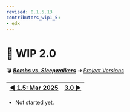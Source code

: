 ```yaml
---
revised: 0.1.5.13
contributors_wip1_5:
- edx
---
```


# 📄 WIP 2.0

💣 ***[Bombs vs. Sleepwalkers](/README.md)** ➔ [Project Versions](/project_versions/readme.md)*

| [◀️ 1.5: Mar 2025](/project_versions/wip1_5_2025_03.md) | [3.0 ▶️](/project_versions/wip3_0.md) |
| --: | :-- |

- Not started yet.

